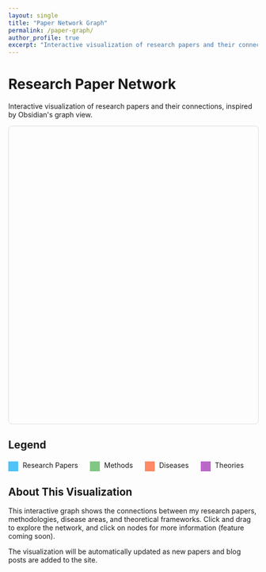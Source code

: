 ```yaml
---
layout: single
title: "Paper Network Graph"
permalink: /paper-graph/
author_profile: true
excerpt: "Interactive visualization of research papers and their connections, showing the network of ideas linking neuroscience, methods, and theories."
---
```


# Research Paper Network

Interactive visualization of research papers and their connections, inspired by Obsidian's graph view.

<div id="paper-network" style="width: 100%; height: 600px; border: 1px solid #ddd; border-radius: 8px;"></div>

<script src="https://cdnjs.cloudflare.com/ajax/libs/cytoscape/3.26.0/cytoscape.min.js"></script>
<script>
document.addEventListener('DOMContentLoaded', function(){
  // Initialize Cytoscape
  var cy = cytoscape({
    container: document.getElementById('paper-network'),
    
    style: [
      {
        selector: 'node',
        style: {
          'background-color': '#4fc3f7',
          'label': 'data(label)',
          'text-valign': 'center',
          'text-halign': 'center',
          'text-outline-color': '#fff',
          'text-outline-width': 2,
          'font-size': '12px',
          'width': 'label',
          'height': 'label',
          'padding': '10px',
          'shape': 'roundrectangle'
        }
      },
      {
        selector: 'node[type="method"]',
        style: {
          'background-color': '#81c784'
        }
      },
      {
        selector: 'node[type="disease"]',
        style: {
          'background-color': '#ff8a65'
        }
      },
      {
        selector: 'node[type="theory"]',
        style: {
          'background-color': '#ba68c8'
        }
      },
      {
        selector: 'edge',
        style: {
          'width': 2,
          'line-color': '#ccc',
          'target-arrow-color': '#ccc',
          'target-arrow-shape': 'triangle',
          'curve-style': 'bezier',
          'opacity': 0.7
        }
      },
      {
        selector: 'node:selected',
        style: {
          'background-color': '#ffeb3b',
          'border-width': 3,
          'border-color': '#fbc02d'
        }
      }
    ],
    
    elements: [
      // Nodes - Papers and Concepts
      { data: { id: 'hdac', label: 'HDAC Research\n(Cell Death & Disease)', type: 'paper' } },
      { data: { id: 'msa', label: 'MSA Research\n(Current)', type: 'paper' } },
      { data: { id: 'huntington', label: 'Huntington\'s Disease\n(Collaboration)', type: 'paper' } },
      { data: { id: 'active-inference', label: 'Active Inference\n(Future Direction)', type: 'theory' } },
      
      // Methods
      { data: { id: 'omics', label: 'Omics Analysis', type: 'method' } },
      { data: { id: 'protein-agg', label: 'Protein Aggregation', type: 'method' } },
      { data: { id: 'lipid-meta', label: 'Lipid Metabolism', type: 'method' } },
      
      // Diseases
      { data: { id: 'neurodegeneration', label: 'Neurodegeneration', type: 'disease' } },
      { data: { id: 'brain-injury', label: 'Brain Injury', type: 'disease' } },
      
      // Theories
      { data: { id: 'plasticity', label: 'Neural Plasticity', type: 'theory' } },
      { data: { id: 'consciousness', label: 'Consciousness', type: 'theory' } },
      
      // Edges - Connections
      { data: { source: 'hdac', target: 'brain-injury' } },
      { data: { source: 'hdac', target: 'plasticity' } },
      { data: { source: 'msa', target: 'neurodegeneration' } },
      { data: { source: 'msa', target: 'protein-agg' } },
      { data: { source: 'msa', target: 'lipid-meta' } },
      { data: { source: 'msa', target: 'omics' } },
      { data: { source: 'huntington', target: 'neurodegeneration' } },
      { data: { source: 'huntington', target: 'protein-agg' } },
      { data: { source: 'active-inference', target: 'consciousness' } },
      { data: { source: 'active-inference', target: 'plasticity' } },
      { data: { source: 'neurodegeneration', target: 'active-inference' } }
    ],
    
    layout: {
      name: 'cose',
      animate: true,
      randomize: false,
      componentSpacing: 100,
      nodeRepulsion: 400000,
      edgeElasticity: 100,
      nestingFactor: 5,
      gravity: 80,
      numIter: 1000,
      initialTemp: 200,
      coolingFactor: 0.95,
      minTemp: 1.0
    }
  });
  
  // Add click event
  cy.on('tap', 'node', function(evt){
    var node = evt.target;
    console.log('Clicked on: ' + node.data('label'));
    // Future: Add modal or redirect to paper details
  });
  
  // Add hover effect
  cy.on('mouseover', 'node', function(evt){
    var node = evt.target;
    node.style('border-width', 3);
    node.style('border-color', '#333');
  });
  
  cy.on('mouseout', 'node', function(evt){
    var node = evt.target;
    node.style('border-width', 0);
  });
});
</script>

## Legend

<div style="margin-top: 20px;">
  <span style="display: inline-block; width: 20px; height: 20px; background-color: #4fc3f7; margin-right: 5px; vertical-align: middle;"></span> Research Papers
  <span style="display: inline-block; width: 20px; height: 20px; background-color: #81c784; margin-left: 20px; margin-right: 5px; vertical-align: middle;"></span> Methods
  <span style="display: inline-block; width: 20px; height: 20px; background-color: #ff8a65; margin-left: 20px; margin-right: 5px; vertical-align: middle;"></span> Diseases
  <span style="display: inline-block; width: 20px; height: 20px; background-color: #ba68c8; margin-left: 20px; margin-right: 5px; vertical-align: middle;"></span> Theories
</div>

## About This Visualization

This interactive graph shows the connections between my research papers, methodologies, disease areas, and theoretical frameworks. Click and drag to explore the network, and click on nodes for more information (feature coming soon).

The visualization will be automatically updated as new papers and blog posts are added to the site.